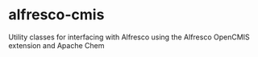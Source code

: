 # alfresco-cmis
 Utility classes for interfacing with Alfresco using the Alfresco OpenCMIS extension and Apache Chem
